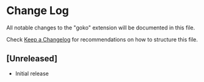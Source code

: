 # Change Log

All notable changes to the "goko" extension will be documented in this file.

Check [Keep a Changelog](http://keepachangelog.com/) for recommendations on how to structure this file.

## [Unreleased]

- Initial release